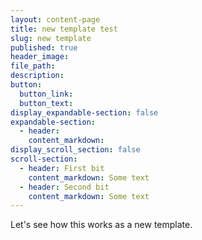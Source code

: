 ```yaml
---
layout: content-page
title: new template test
slug: new template
published: true
header_image:
file_path:
description:
button:
  button_link:
  button_text:
display_expandable-section: false
expandable-section:
  - header:
    content_markdown:
display_scroll_section: false
scroll-section:
  - header: First bit
    content_markdown: Some text
  - header: Second bit
    content_markdown: Some text
---
```


Let's see how this works as a new template.
